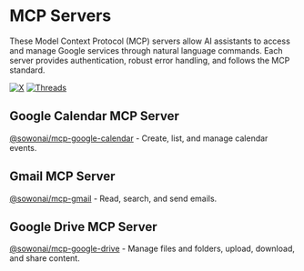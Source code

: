 # MCP Servers

These Model Context Protocol (MCP) servers allow AI assistants to access and manage Google services through natural language commands. Each server provides authentication, robust error handling, and follows the MCP standard.

[![X](https://img.shields.io/badge/X-000000?style=for-the-badge&logo=x&logoColor=white)](https://x.com/dohapark81)
[![Threads](https://img.shields.io/badge/Threads-000000?style=for-the-badge&logo=threads&logoColor=white)](https://www.threads.com/@sowonlabs)

## Google Calendar MCP Server

[@sowonai/mcp-google-calendar](./packages/google-calendar/README.md) - Create, list, and manage calendar events.

## Gmail MCP Server

[@sowonai/mcp-gmail](./packages/gmail/README.md) - Read, search, and send emails.

## Google Drive MCP Server

[@sowonai/mcp-google-drive](./packages/google-drive/README.md) - Manage files and folders, upload, download, and share content.
